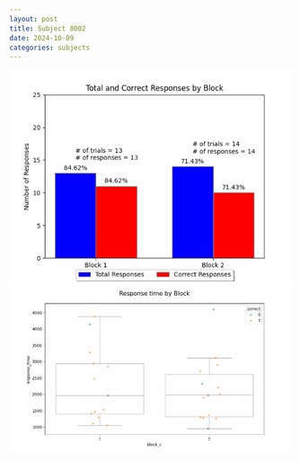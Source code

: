 ```yaml
---
layout: post
title: Subject 8002
date: 2024-10-09
categories: subjects
---
```


![](data/8002/run-8/8002_ATS_responses.png)
![](data/8002/run-8/8002_ATS_rt.png)
